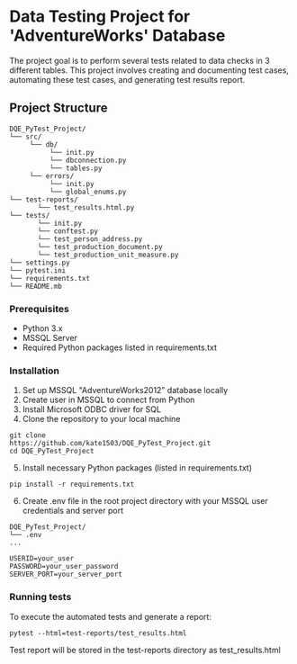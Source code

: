 # Data Testing Project for 'AdventureWorks' Database
The project goal is to perform several tests related to data checks in 3 different tables. 
This project involves creating and documenting test cases, automating these test cases, and generating test results report.

## Project Structure

```
DQE_PyTest_Project/
└── src/
     └── db/
          └── init.py
          └── dbconnection.py
          └── tables.py
     └── errors/
          └── init.py
          └── global_enums.py
└── test-reports/ 
       └── test_results.html.py
└── tests/
       └── init.py
       └── conftest.py
       └── test_person_address.py
       └── test_production_document.py
       └── test_production_unit_measure.py
└── settings.py
└── pytest.ini
└── requirements.txt
└── README.mb
```
### Prerequisites
* Python 3.x
* MSSQL Server
* Required Python packages listed in requirements.txt

### Installation

1. Set up MSSQL "AdventureWorks2012" database locally
2. Create user in MSSQL to connect from Python
3. Install Microsoft ODBC driver for SQL
4. Clone the repository to your local machine

```
git clone
https://github.com/kate1503/DQE_PyTest_Project.git
cd DQE_PyTest_Project
```
5. Install necessary Python packages (listed in requirements.txt)
```
pip install -r requirements.txt
```
6. Create .env file in the root project directory with your MSSQL user credentials and server port
```
DQE_PyTest_Project/
└── .env
...

USERID=your_user
PASSWORD=your_user_password
SERVER_PORT=your_server_port
```

### Running tests
To execute the automated tests and generate a report:
```
pytest --html=test-reports/test_results.html
```
Test report will be stored in the test-reports directory as test_results.html
